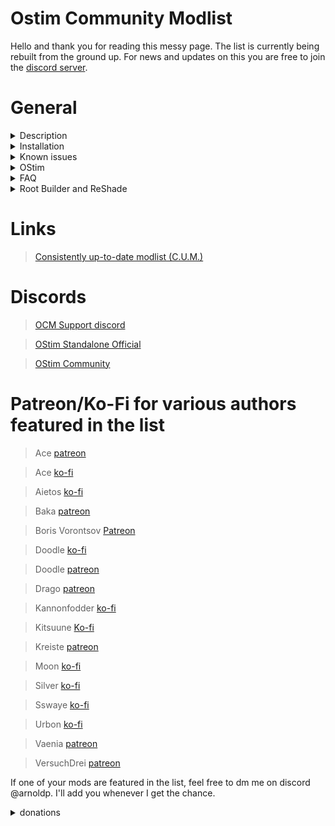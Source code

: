 # Ostim Community Modlist

Hello and thank you for reading this messy page. The list is currently being rebuilt from the ground up. For news and updates on this you are free to join the [discord server](https://discord.gg/vYkTp86CcZ).

# General

<details>
 <summary>Description</summary>

### Goals

I feel like I need to preface this by stating that this is *not* pornrim with skimpy armor replacers, public masturbation, and sexually aggressive wolves. While you are free to install these mods if you *really* think that they're neccessary, you are not guaranteed to get any support with these things.

OCM is meant to expand on Skyrim with more modern RPG elements while simultaniously making the world feel more dynamic, lifelike, and immersive. This doesn't necessarily mean "vanilla+" though, think of it more as a "Skyrim 2". 

### Graphics

Graphics are a focal point for just about every list and this is no exception. 

With the rebuild, I decided to use NGVO as a base to save time. NGVO is a graphics focused list created by the incredibly dedicated author of Lorerim. Obviously there will be some differences considering the changes that needed to be made for Community Shaders and Seasons of Skyrim, but a majority of the graphics enhancements were left alone.

### Gameplay Overview

While the list is Simonrim based for the most part, there are a few more "aggressive" gameplay overhauls such as Gods and Worship or the plethora of survival changes. These mods serve to make some of the more overlooked aspects of the game a bit more important. The game will also be a bit more difficult but not nearly as hard as many of the soulslike lists out there. I think the term "souls-lite" describes it almost perfectly, not quite as punishing as something like Bloodborne but not as uninteresting as... Skyrim.

Melee combat has gotten the full modern combat overhaul treatment (no, not the MCO mod, but something extremely close). BFCO is used as an animation framework for third person combat animations while CFPAO handles first person. TK Dodge was chosen for several reasons, but the imporant one here is that it allows you to dodge in both third *and* first person. This is all wrapped neatly together by Plus Combat, an overhaul that allows for better stamina management, poise, timed blocking, better AI, and probably several other things I'm forgetting.

For the fans of magic out there, don't worry, you weren't forgotten about. Perk overhauls, several new spells from Darenii and Kittytail, and Spellsiphon make playing a mage equally rewarding and not just a firebolt stagger point and click adventure. There is also a simple but in depth lichdom mod for those of you who are tired of playing a vampire but still want something a bit more robust than a normal human.

Stealth didn't recieve as many changes as it did additions. Realistic AI Detection + Dynamic Weather and Time Based Detection work in tandem to make sneaking more realistic while mods like Book of Shadows, Sneak Behavior Extensions, Take a Peek (and more universal mods such as Skyrim's Paraglider and Skyclimb) add entirely new mechanics to the playstyle. 

### New Lands and Quests

While this may not be as extensive as lists like Licentia, I try to have enough content for people to not get bored within 20 minutes. I don't want to spoil too much for the people who haven't played through quests like this so I'll try to keep things brief. 

Below you can find an exhaustive list of every quest, quest overhaul, follower, and dungeon mod.

| Mod Name | Quest | Dungeon | Male Follower | Female Follower | Quest Expansion | OStim |
| -------- | ----- | ------- | ------------- | --------------- | --------------- | ----- |
| Sirenroot | Yes | Yes | No | No | No | No |
| VIGILANT | Yes | Yes | No | No | Kinda | No |
| GLENMORIL | Yes | Yes | No | No | No | No |
| Unslaad | Yes | Yes | No | No | Kinda | No |
| Shadows over Ilinalta | Yes | Yes | No | No | Kinda | No |
| Herald of Death | Yes | Yes | No | No | No | No |
| The Path of Transcendence | Yes | No | No | No | No | No |
| Skyrim Extended Cut - Saints and Seducers | Yes | Yes | No | No | Yes | No |
| Paarthurnax | Yes | No | No | No | Yes | No |
| College of Winterhold | Yes | No | No | No | Yes | No |
| Caught Red Handed | Yes | No | No | No | Yes | Yes |
| The Only Cure | Yes | No | No | No | Yes | No |
| Nilheim | Yes | No | No | No | Yes | No |
| The Whispering Door | Yes | No | No | No | Yes | No |
| The Innocence Lost | Yes | No | No | No | Yes | No |
| The Heart of Dibella | Yes | No | No | No | Yes | No |
| Thieves Guild Alternative Endings | Yes | Yes | No | No | Yes | No |
| Unfaltered virtue | Yes | Yes | No | No | Yes | No |
| Forgotten Dungeons | No | Yes | No | No | No | No |
| The Taste of Death | Yes | Yes | No | No | Yes | No | No |
| Boethiah's Calling | Yes | Yes | No | No | Yes | No |
| Legacy of the Dragonborn | Yes | Yes | No | No | Kinda | No |
| Lucien | Yes | Yes | Yes | No | No | No |
| Kaidan | Yes | Yes | Yes | No | No | No |
| Gore | Yes | Yes | Yes | No | No | No |
| Inigo | Yes | No | Yes | No | No | No |
| Xelzaz | Yes | No | Yes | No | No | No |
| Val Serano | Yes | Yes | Yes | No | No | No |
| Taliesin | No | No | Yes | No | No | No |
| Auri | Yes | No | No | Yes | No | Yes |
| M'rissi | Yes | Yes | No | Yes | No | Yes |
| Caesia | Yes | No | No | Yes | No | Yes |
| Remiel | Yes | No | No | Yes | No | No |
| Secunda | No | No | No | Yes | No | No |
| Nessa | Yes | No | No | Yes | No | Yes |
| IFD - Lydia | Yes | Yes | No | Yes | Kinda | No |
| Lyssia | Yes | No | No | Yes | No | Yes |
| CS Coralyn | No | No | No | Yes | No | No |
| CS Vayne | NO | No | No | Yes | No | No |
| OStim Lovers | Yes | No | No | No | Kinda | Yes |
| Unmarked Locations Pack | No | Kinda | No | No | No | No |
| Elaf POI | No | Kinda | No | No | No | No |
| Watchtowers of Skyrim | No | Kinda | No | No | No | No |

</details>


<details>
 <summary>Installation</summary>
 
 ### Pre-Installation and Requirements
 
 You are required to start with a clean, unmodified, and up to date installation of Skyrim SE/AE through the Steam store. If you are unsure of how to do this, I recommend following GamerPoets guide [here](https://www.youtube.com/watch?v=zQ5uNCKOKmI).

 If you fail to start with a clean installation, the list will most likely not install. 

 Additionally, the game language needs to be set to english and you will need roughly 450Gbs of storage available. Once the list is done installing, you are free to delete the downloads folder to save some space.
 
| Performance | CPU    | GPU | RAM | Pagefile | 
| ----------- | ------ | --- | --- | -------- |
| Minimum  | Ryzen 7 5600 | RTX 2070/RX 6750 XT | 16gb @3200mhz | 40gb |
| Recommended | Ryzen 7 7600x | RTX 3070 TI/RX 6800 XT | 32gb @3600mhz | 40gb |

Since this list uses Community Shaders as opposed to an ENB, a high end GPU isn't a hard requirement for 1080p. A newish mid range card such as a 2070/3060 TI or RX 6750 XT will be enough for a stable framerate in most places. You are more likely going to be limited by your CPU than your GPU with this list. With that being said, a beefier card is almost always better so the recommended specs are a bit higher than the minimum.

**To users with an AMD 7xxx series card, please understand that you might run into problems with Community Shaders. It is recommended that you manually install a lightweight ENB (Silent Horizons 2 is what I'd recommend) to avoid problems.**


### Installation

This is going to be the hard part but thats alright, it's still pretty easy.

* **Installing Wabbajack**

  Feel free to skip this step if you've already done it.

  First navigate to [the Wabbajack website](https://www.wabbajack.org).

  Now you see that big download button? Click it. Now the next thing you'll want to do is create a folder for Wabbajack. It is extremely important that you do not create it in your downloads or documents folders, ideally it should be somewhere like ```C:\Wabbajack```.
  Now drag and drop the Wabbajack.exe file into the folder that you just created for it and then launch it.

  After its done installing, the application will automatically open. When it does, the first thing you'll want to do is look at the top right of the GUI and find the icon that looks like a gear. See it? Good, now click it.
  On the left hand side you'll see an option to log in to Nexus Mods. You absolutely need to do this for OCM and (as far as I'm aware) every other mod list hosted on Wabbajack. After youre done with this process, you can proceed to the next step.
  

* **Installing OCM**

  I would like to preface that by saying that while it is not technically a requirement, it is *highly* recommended that you have Nexus premium. If you don't, you'll have to click the download button about 1700 times on top of your download speed capped at 3Mb/s.
  
  To download OCM, select "Browse Modlists" on the left, the icon will look like a little cloud with an arrow pointing down. In the top right, click "Show NSFW" and "Show Unofficial Lists", now just give it a minute to load all of the images.
  Scroll down until you see the big white "OCM" banner, in the bottom right it will have a download icon. Once it's done downloading, that icon will turn into a play arrow, click it!

  You should see a new screen with things buttons for the discord, readme, website, and manifest in the bottom left. Don't worry about that stuff for now. On the right side, youll see "Modlist Installation Location" and "Resource Download Location".
  Click the three dots besides "Modlist Installation Location". Again, it's important that you create a new folder for your Wabbajack modlists, personally I'd recommend something like ```C:\OCM```. WJ should automatically set the download location for you but if you want something different for whatever reason, feel free to chang it.

  Now just walk away, go make some food and take a shower or something while you wait for Wabbajack to do its job, it will probably take a while.

### Post-Installation

  To launch the game, first you'll want to navigate to where you installed the list. This will be the "Modlist Installation Location" folder that you selected earlier. Find modorganizer.exe and double click it. On the top ride side of the screen there will be a box with a drop down menu and a smaller greenish blue box that says "run". Click on the drop down menu and make sure its set to "SKSE". Once its set to SKSE all you have to do is click run.

  Once you're in game and done with character customization, make a save by either opening up the menu manually and clicking "save game" or by just clicking F5 (this is set to use a full save, not a quicksave, dont worry) and then re-load the save. After that, click escape again and navigate to "Mod Configuration". Once you've found it, scroll down until you find "MCM Recorder" (or just use the search bar at the bottom) and select it. You'll see a few options on this page, but that's alright, you can ignore most all but two of them. Click on "RECORDER 1" and then click "Yes". It will instruct you to close out of the mod configuration menu, once you've done that youll see a menu with three options. Just select "Run Recording" and wait a few seconds, it will tell you when it's done. After you're done with all of this, save your game again and you're good to start playing. It is important to remember that autosaves are disabled in this list, so save your game and save it often.
  
 </details>
 
 
<details>
  <summary>Known issues</summary>
 
Shared quarters are missing in a few Inn's. If you would like shared accomodations for you and your followers, check to see if theres a hatch anywhere on the floor first.

Please do not hesitate to report any other bugs in the [OCM Support discord](https://discord.gg/MgDsHfmCEF)
 
 </details>

 <details>
  <summary>OStim</summary>

 ### What it is

 OStim is a sex mod framework that can also be used for mods such as OBody. Three thousand hours on this game and you'd think our little dragonborn would have caught a couple bandits with their pants down by now, right? Well, now you can! Fade-to-black scenes are for the weak, I see no reason why games like Baldur's Gate and Cyberpunk can have detailed sex scenes and Skyrim can't.

 OStim is used over Sexlab for several reasons, namely that I value open-source work and quality over quantity. While Sexlab does have a huge pool of gameplay mods to pick from, OStim can be easily integrated in a realistic and non-fetishy way.

 ### How it's used

 With the goal being realistic integration, theres a chance you wont even notice it's there unless you really go looking for it. With that being said, here's the short list of mods that make use of it. 

 >OStim Lovers
>
A fairly in depth quest mod that, surprisingly enough, caters more to women than it does to men. I mean this for both in game and life. Feel free to read more about it [here](https://www.nexusmods.com/skyrimspecialedition/mods/90053?tab=description)

>Followers
>
Several followers have patches that allow them to make use of the framework. For a detailed list, check the New Lands and Quests section of this readme.

>A few quest mods
>
A couple quests have OStim integration. For a detailed list, check the New Lands and Quests section of this readme.

>OStim On Demand
>
A simple dialogue based romance system. Try not to use it with generic NPCs like fishermen.

>Stress and Fear
>
A survival-esque mod that does exactly what the name implies. There are several ways to relieve stress so the prudes don't have to worry.

>OStim NPCs
>
NPC on NPC action, its not completely random though so don't worry about incest. Delphine and Orgnar might be blowing off steam in another room and you might catch a bandit doing something unspeakable with another bandit. 

 </details>
 
<details>
 <summary>FAQ</summary>

>Can I make a suggestion?
>
Absolutely, ⁠the [suggestions](https://discord.gg/D6jTAatVT6) channel is open to the public. Bonus points to anything that's lore friendly.

>Can I add X mod?

I can't stop you, nor do I intend to. Just remember that I am not liable for any issues that arise because of mods added post-installation. I suggest that you familiarize yourself with the list before you make changes.

>My map is broken, what happened?
>
You have a mod loading after flat world map framework. Properly sort any mods that you add post installation otherwise a lot of things will be broken, not just the map.

>I want to use a different replacer for this NPC, how do I change it?
>
The simple way is to overwrite the "npcmerg2" mod found in the gen files separator near the bottom. Make sure you overwrite both the mod and the plugins.
The more difficult way to do it is to generate a new Easy NPC output. Refer to the mod page for a more detailed explanation on how to use the tool.

>Is Serana Dialogue Add-on included?
>
No.

>Will you add Serana Dialogue Add-on?
>
No.

>Why not?
>
Unlike other voiced followers, you do not have the option to forego using her if you want to progress through the game (being forced to use something is bad). She also forces you to give up on using vanilla Serana (subjective) if you had her installed at any point in your save.

>My game crashed! What do I do?
>
There will most likely be a crash log that can be found in ```C:\Users\user\Documents\My Games\Skyrim Special Edition\SKSE```. It will be called something like ```crash-xxxxp-xx-xx-xx-xx-xx.log```. Feel free to drop it in the [general-support section of the discord](https://discord.gg/aSKsAJQhtr) along with any additional details you can give me.

</details>

<details>
  <summary>Root Builder and ReShade</summary>

 
 ### Root builder
 
 This is a MO2 plugin that I use to manage things like ENBs, ReShade, and SKSE.

 Chooey has made an amazing five minute guide on what it is and how to use it.

 https://youtu.be/m3QjdslU_6w?si=dykjTXWlBI-KmH8G&t=108

 If you need extra help doing any of this, feel free to stop by [Changes and Additions](https://discord.com/channels/1115971083624001606/1177489969711943700). Either myself or one of my extremely helpful community members will assist you.
 
 ### ReShade

 By default, ReShade is only enabled on the CS - Low profile. There is one (very simple) preset included, but you can easily create your own presets with the plethora of shaders or install other presets if you'd like. 
 
 </details>

# Links

>[Consistently up-to-date modlist (C.U.M.)](https://loadorderlibrary.com/lists/ocm)

# Discords

>[OCM Support discord](https://discord.gg/MgDsHfmCEF)

>[OStim Standalone Official](https://discord.gg/qEhSpvUc5Z)
 
>[OStim Community](https://discord.gg/ostim)
 
# Patreon/Ko-Fi for various authors featured in the list
 
>Ace [patreon](https://www.patreon.com/skyrimaceanimations)

>Ace [ko-fi](https://ko-fi.com/skyrimaceanimations)
 
>Aietos [ko-fi](https://ko-fi.com/aietos)
 
>Baka [patreon](https://www.patreon.com/BaboFactory)

>Boris Vorontsov [Patreon](https://www.patreon.com/enb)

>Doodle [ko-fi](https://ko-fi.com/doodlez)

>Doodle [patreon](https://www.patreon.com/Doodlezoid)

>Drago [patreon](https://www.patreon.com/DragoAnimations)

>Kannonfodder [ko-fi](https://ko-fi.com/kannonfodder)

>Kitsuune [Ko-fi](https://ko-fi.com/kitsuune)

>Kreiste [patreon](https://www.patreon.com/kreiste)

>Moon [ko-fi](https://ko-fi.com/callmemoon)

>Silver [ko-fi](https://ko-fi.com/silvermilfactory)

>Sswaye [ko-fi](https://ko-fi.com/katsusswaye)
 
>Urbon [ko-fi](https://ko-fi.com/urbon)

>Vaenia [patreon](https://www.patreon.com/Vaenia121)
 
>VersuchDrei [patreon](https://www.patreon.com/VersuchDrei)

If one of your mods are featured in the list, feel free to dm me on discord @arnoldp. I'll add you whenever I get the chance.
 
 <Details>
  <summary>donations</summary>
 
I will not personally accept donations, I simply compiled a list. If one of your mods are featured in the list, just dm me a link to your page and I'll add it. 
  
  </details>
